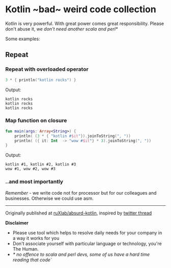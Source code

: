 
# Kotlin ~bad~ weird code collection


Kotlin is very powerful. With great power comes great responsibility.
Please don't abuse it, _we don't need another scala and perl*_


Some examples:


## Repeat

### Repeat with overloaded operator

```kotlin
3 * { println("kotlin rocks") }
```

Output:

```
kotlin rocks
kotlin rocks
kotlin rocks
```

### Map function on closure

```kotlin
fun main(args: Array<String>) {
    println( (3 * { "kotlin #$it"}).joinToString(", "))
    println( ({ it: Int  -> "wow #$it"} * 3).joinToString(", "))
}
```

Output:

```
kotlin #1, kotlin #2, kotlin #3
wow #1, wow #2, wow #3
```




### ..and most importantly

*Remember* - we write code not for processor but for our colleagues and businesses.
Otherwise we could use asm.

-------------------

Originally published at [ruXlab/absurd-kotlin](https://github.com/ruXlab/absurd-kotlin), inspired by [twitter thread](https://twitter.com/kotlin/status/1065264275030228993)


**Disclaimer**

* Please use tool which helps to resolve daily needs for your company in a way it works for you
* Don't associate yourself with particular language or technology, you're The Human.
* _* no offence to scala and perl devs, some of us have a hard time reading that code`_